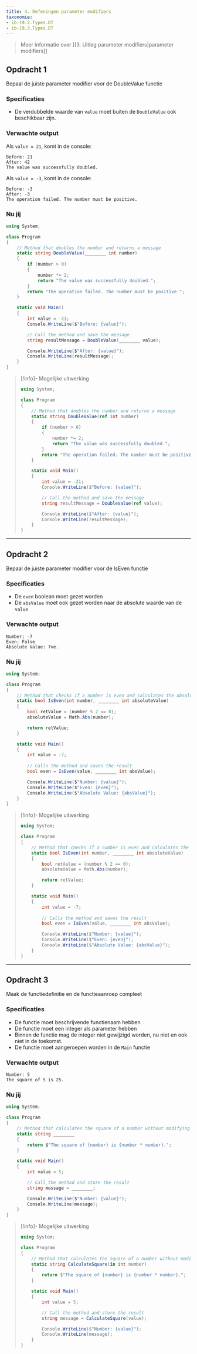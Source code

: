 ```yaml
---
title: 4. Oefeningen parameter modifiers
taxonomie:
- ib-19.2.Types.DT
- ib-19.3.Types.DT
---
```

> Meer informatie over [[3. Uitleg parameter modifiers|parameter modifiers]]

## Opdracht 1
Bepaal de juiste parameter modifier voor de DoubleValue functie

### Specificaties
- De verdubbelde waarde van `value` moet buiten de `DoubleValue` ook beschikbaar zijn.

### Verwachte output
Als `value = 21`, komt in de console:
```
Before: 21
After: 42
The value was successfully doubled.
```
Als `value = -3`, komt in de console:
```
Before: -3
After: -3
The operation failed. The number must be positive.
```
### Nu jij
```csharp
using System;

class Program
{
    // Method that doubles the number and returns a message
    static string DoubleValue(________ int number)
    {
        if (number > 0)
        {
            number *= 2;
            return "The value was successfully doubled.";
        }
        return "The operation failed. The number must be positive.";
    }

    static void Main()
    {
        int value = -21;
        Console.WriteLine($"Before: {value}");

        // Call the method and save the message
        string resultMessage = DoubleValue(________ value);

        Console.WriteLine($"After: {value}");
        Console.WriteLine(resultMessage);
    }
}
```

> [!info]- Mogelijke uitwerking
> ``` csharp
> using System;
> 
> class Program
> {
>     // Method that doubles the number and returns a message
>     static string DoubleValue(ref int number)
>     {
>         if (number > 0)
>         {
>             number *= 2;
>             return "The value was successfully doubled.";
>         }
>         return "The operation failed. The number must be positive.";
>     }
> 
>     static void Main()
>     {
>         int value = -21;
>         Console.WriteLine($"Before: {value}");
> 
>         // Call the method and save the message
>         string resultMessage = DoubleValue(ref value);
> 
>         Console.WriteLine($"After: {value}");
>         Console.WriteLine(resultMessage);
>     }
> }
> ```

---

## Opdracht 2
Bepaal de juiste parameter modifier voor de IsEven functie

### Specificaties
- De `even` boolean moet gezet worden
- De `absValue` moet ook gezet worden naar de absolute waarde van de `value`

### Verwachte output
```
Number: -7
Even: False
Absolute Value: 7ve.
```
### Nu jij
```csharp
using System;

class Program
{
    // Method that checks if a number is even and calculates the absolute value
    static bool IsEven(int number, ________ int absoluteValue)
    {
        bool retValue = (number % 2 == 0);
        absoluteValue = Math.Abs(number);

        return retValue;
    }

    static void Main()
    {
        int value = -7;
        
        // Calls the method and saves the result
        bool even = IsEven(value, ________ int absValue);

        Console.WriteLine($"Number: {value}");
        Console.WriteLine($"Even: {even}");
        Console.WriteLine($"Absolute Value: {absValue}");
    }
}

```

> [!info]- Mogelijke uitwerking
> ``` csharp
> using System;
> 
> class Program
> {
>     // Method that checks if a number is even and calculates the absolute value
>     static bool IsEven(int number, ________ int absoluteValue)
>     {
>         bool retValue = (number % 2 == 0);
>         absoluteValue = Math.Abs(number);
> 
>         return retValue;
>     }
> 
>     static void Main()
>     {
>         int value = -7;
>         
>         // Calls the method and saves the result
>         bool even = IsEven(value, ________ int absValue);
> 
>         Console.WriteLine($"Number: {value}");
>         Console.WriteLine($"Even: {even}");
>         Console.WriteLine($"Absolute Value: {absValue}");
>     }
> }
> ```

---

## Opdracht 3
Maak de functiedefinitie en de functieaanroep compleet

### Specificaties
- De functie moet beschrijvende functienaam hebben
- De functie moet een integer als parameter hebben
- Binnen de functie mag de integer niet gewijzigd worden, nu niet en ook niet in de toekomst.
- De functie moet aangeroepen worden in de `Main` functie

### Verwachte output
```
Number: 5
The square of 5 is 25.
```
### Nu jij
```csharp
using System;

class Program
{
    // Method that calculates the square of a number without modifying the value of 'number'
    static string ________
    {
        return $"The square of {number} is {number * number}.";
    }

    static void Main()
    {
        int value = 5;

        // Call the method and store the result
        string message = ________;

        Console.WriteLine($"Number: {value}");
        Console.WriteLine(message);
    }
}


```

> [!info]- Mogelijke uitwerking
> ``` csharp
> using System;
> 
> class Program
> {
>     // Method that calculates the square of a number without modifying the value of 'number'
>     static string CalculateSquare(in int number)
>     {
>         return $"The square of {number} is {number * number}.";
>     }
> 
>     static void Main()
>     {
>         int value = 5;
> 
>         // Call the method and store the result
>         string message = CalculateSquare(value);
> 
>         Console.WriteLine($"Number: {value}");
>         Console.WriteLine(message);
>     }
> }
> 
> ```